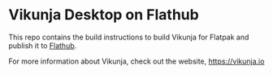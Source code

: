 # Vikunja Desktop on Flathub

This repo contains the build instructions to build Vikunja for Flatpak and publish it to [Flathub](https://flathub.org/apps/details/io.vikunja.Vikunja).

For more information about Vikunja, check out the website, https://vikunja.io
